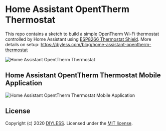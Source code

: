 # Home Assistant OpentTherm Thermostat

This repo contains a sketch to build a simple OpenTherm Wi-Fi thermostat controlled by Home Assistant using [ESP8266 Thermostat Shield](https://diyless.com/product/esp8266-thermostat-shield).
More details on setup:
https://diyless.com/blog/home-assistant-opentherm-thermostat

![Home Assistant OpentTherm Thermostat](https://diyless.com/blog/home-assistant-opentherm-thermostat/home-assistant-opentherm-thermostat.webp)

## Home Assistant OpentTherm Thermostat Mobile Application
![Home Assistant OpentTherm Thermostat Mobile Application](https://diyless.com/blog/home-assistant-opentherm-thermostat/home-assistant-opentherm-thermostat-app-s.webp)

## License
Copyright (c) 2020 [DIYLESS](http://diyless.com/). Licensed under the [MIT license](/LICENSE?raw=true).

